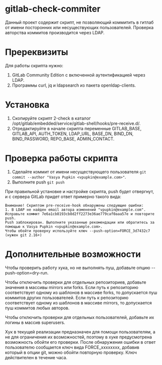 # gitlab-check-commiter

Данный проект содержит скрипт, не позволяющий коммитить в гитлаб от имени посторонних или несуществующих пользователей. Проверка авторства коммитов производится через LDAP.

# Пререквизиты

Для работы скрипта нужно:

1. GitLab Community Edition с включенной аутентификацией через LDAP.
1. Программы curl, jq и ldapsearch из пакета openldap-clients.

# Установка

1. Скопируйте скрипт 2-check в каталог /opt/gitlab/embedded/service/gitlab-shell/hooks/pre-receive.d/.
1. Отредактируйте в начале скрипта переменные GITLAB_BASE, GITLAB_API, AUTH_TOKEN, LDAP_URL, BASE_DN, BIND_DN, BIND_PASSWORD, REPO_BASE, ADMIN_CONTACT.

# Проверка работы скрипта

1. Сделайте коммит от имени несуществующего пользователя ```git commit --author "Vasya Pupkin <vpupkin@example.com>"```.
1. Выполните push ```git push```

При правильной установке и настройке скрипта, push будет отвергнут, и с сервера GitLab придет ответ примерно такого вида:

```
Внимание! Скриптом pre-receive-hook обнаружены следующие ошибки:
1. В LDAP не найден email автора изменений "vpupkin@example.com". Исправьте коммит 7e6a1cb8193cb8d2ff2273e36ae779caf0aaa57e и повторите push.
Push заблокирован. Выполните указанные рекомендации или обратитесь за помощью к Vasya Pupkin <vpupkin@example.com>.
Чтобы обойти проверку используйте ключ --push-option=FORCE_3d7432c7 (нужен git 2.16+)
```

# Дополнительные возможности

Чтобы проверить работу хука, но не выполнять пуш, добавьте опцию --push-option=dry-run.

Чтобы отключить проверки для отдельных репозиториев, добавьте значения в массивы mirrors или forks. Если путь к репозиторию соответствует одному из шаблонов в массиве forks, то допускается пуш коммитов других пользователей. Если путь к репозиторию соответствует одному из шаблонов в массиве mirrors, то допускается пуш коммитов любых авторов.

Чтобы отключить проверки для отдельных пользователей, добавьте их логины в массив superusers.

Хук в текущей реализации предназначен для помощи пользователям, а не для ограничения их возможностей, поэтому в хуке предусмотрена возможность обойти его проверки. После обнаружения ошибки в ответ пользователю сообщается ключ вида FORCE_xxxxxxxx, добавив который в опции git, можно обойти повторную проверку. Ключ действителен в течение часа.

